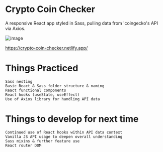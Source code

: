 # Crypto Coin Checker

A responsive React app styled in Sass, pulling data from 'coingecko's API via Axios.

![image](https://user-images.githubusercontent.com/83171355/138713064-f06b9382-acca-4418-9535-f0ca63ea2703.png)

https://crypto-coin-checker.netlify.app/

# Things Practiced

    Sass nesting
    Basic React & Sass folder structure & naming
    React functional components
    React hooks (useState, useEffect)
    Use of Axios library for handling API data
    
# Things to develop for next time

    Continued use of React hooks within API data context
    Vanilla JS API usage to deepen overall understanding
    Sass mixins & further feature use
    React router DOM
    
